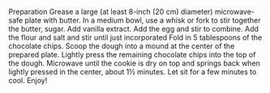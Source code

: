 Preparation
Grease a large (at least 8-inch (20 cm) diameter) microwave-safe plate with butter.
In a medium bowl, use a whisk or fork to stir together the butter, sugar. Add vanilla extract.
Add the egg and stir to combine.
Add the flour and salt and stir until just incorporated
Fold in 5 tablespoons of the chocolate chips.
Scoop the dough into a mound at the center of the prepared plate. Lightly press the remaining chocolate chips into the top of the dough.
Microwave until the cookie is dry on top and springs back when lightly pressed in the center, about 1½ minutes. Let sit for a few minutes to cool.
Enjoy!